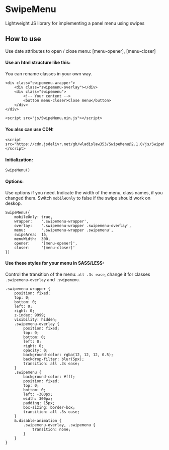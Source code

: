 
# SwipeMenu

Lightweight JS library for implementing a panel menu using swipes

## How to use

Use date attributes to open / close menu: [menu-opener], [menu-closer]

#### Use an html structure like this:

You can rename classes in your own way.

```
<div class="swipemenu-wrapper">
    <div class="swipemenu-overlay"></div>
    <div class="swipemenu">
        <!-- Your content -->
        <button menu-closer>Close menu</button>
    </div>
</div>

<script src="js/SwipeMenu.min.js"></script>
```

#### You also can use CDN:

```
<script src="https://cdn.jsdelivr.net/gh/wladislaw353/SwipeMenu@2.1.0/js/SwipeMenu.min.js"></script>
```

#### Initialization:

```
SwipeMenu()
```
#### Options:

Use options if you need. Indicate the width of the menu, class names, if you changed them.
Switch ```mobileOnly``` to false if the swipe should work on deskop.


```
SwipeMenu({
    mobileOnly: true,
    wrapper:    '.swipemenu-wrapper',
    overlay:    '.swipemenu-wrapper .swipemenu-overlay',
    menu:       '.swipemenu-wrapper .swipemenu',
    swipeArea:  15,
    menuWidth:  300,
    opener:     '[menu-opener]',
    closer:     '[menu-closer]'
})
```

#### Use these styles for your menu in SASS/LESS:

Control the transition of the menu: ```all .3s ease```, change it for classes ```.swipemenu-overlay``` and ```.swipemenu```.

```
.swipemenu-wrapper {
    position: fixed;
    top: 0;
    bottom: 0;
    left: 0;
    right: 0;
    z-index: 9999;
    visibility: hidden;
    .swipemenu-overlay {
        position: fixed;
        top: 0;
        bottom: 0;
        left: 0;
        right: 0;
        opacity: 0;
        background-color: rgba(12, 12, 12, 0.5);
        backdrop-filter: blur(5px);
        transition: all .3s ease;
    }
    .swipemenu {
        background-color: #fff;
        position: fixed;
        top: 0;
        bottom: 0;
        left: -300px;
        width: 300px;
        padding: 15px;
        box-sizing: border-box;
        transition: all .3s ease;
    }
    &.disable-animation {
        .swipemenu-overlay, .swipemenu {
            transition: none;
        }
    }
}
```
